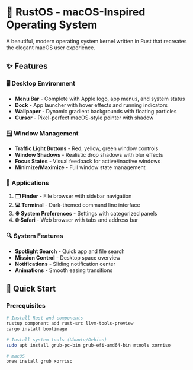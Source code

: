 # 🍎 RustOS - macOS-Inspired Operating System

A beautiful, modern operating system kernel written in Rust that recreates the elegant macOS user experience.

## ✨ Features

### 🖥️ Desktop Environment
- **Menu Bar** - Complete with Apple logo, app menus, and system status
- **Dock** - App launcher with hover effects and running indicators
- **Wallpaper** - Dynamic gradient backgrounds with floating particles
- **Cursor** - Pixel-perfect macOS-style pointer with shadow

### 🪟 Window Management
- **Traffic Light Buttons** - Red, yellow, green window controls
- **Window Shadows** - Realistic drop shadows with blur effects
- **Focus States** - Visual feedback for active/inactive windows
- **Minimize/Maximize** - Full window state management

### 📱 Applications
1. **🗂️ Finder** - File browser with sidebar navigation
2. **💻 Terminal** - Dark-themed command line interface  
3. **⚙️ System Preferences** - Settings with categorized panels
4. **🌐 Safari** - Web browser with tabs and address bar

### 🔍 System Features
- **Spotlight Search** - Quick app and file search
- **Mission Control** - Desktop space overview
- **Notifications** - Sliding notification center
- **Animations** - Smooth easing transitions

## 🚀 Quick Start

### Prerequisites
```bash
# Install Rust and components
rustup component add rust-src llvm-tools-preview
cargo install bootimage

# Install system tools (Ubuntu/Debian)
sudo apt install grub-pc-bin grub-efi-amd64-bin mtools xorriso

# macOS
brew install grub xorriso